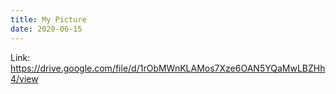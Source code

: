 ```yaml
---
title: My Picture
date: 2020-06-15
---
```


Link:
https://drive.google.com/file/d/1rObMWnKLAMos7Xze6OAN5YQaMwLBZHh4/view
